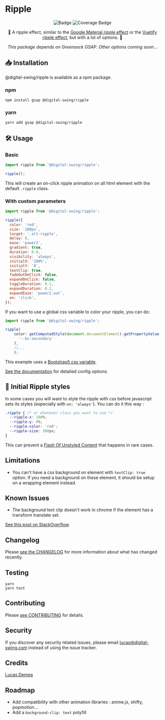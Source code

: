 # Ripple

<div align="center">

![Badge](https://img.shields.io/bundlephobia/minzip/@digital-swing/ripple?color=green&label=gzipped&style=flat-square) ![Coverage Badge](https://img.shields.io/endpoint?url=https://gist.githubusercontent.com/LucasDemea/47afa2dca4215d90df6248220a886a3e/raw/ripple__heads_main.json&style=flat-square)

🌈 A ripple effect, similar to the [Google Material ripple effect](https://m2.material.io/develop/ios/supporting/ripple) or the [Vuetify ripple effect](https://vuetifyjs.com/en/directives/ripple/), but with a lot of options. 🌈

*This package depends on Greensock GSAP. Other options coming soon...*

</div>

## 📥 Installation

@digital-swing/ripple is available as a npm package.

### npm

```console
npm install gsap @digital-swing/ripple
```

### yarn

```console
yarn add gsap @digital-swing/ripple
```

## 🛠️ Usage

### Basic

```js
import ripple from '@digital-swing/ripple';

ripple();
```

This will create an on-click ripple animation on all html element with the default `.ripple` class.

### With custom parameters

```js
import ripple from '@digital-swing/ripple';

ripple({
  color: 'red',
  size: '100px',
  target: '.alt-ripple',
  delay: 0,
  ease: 'power2',
  gradient: true,
  duration: 0.8,
  visibility: 'always',
  initialX: '100%',
  initialY: '0',
  textClip: true,
  fadeOutOnClick: false,
  expandOnClick: false,
  toggleDuration: 0.1,
  expandDuration: 0.2,
  expandEase: 'power2.out',
  on: 'click',
});
```

If you want to use a global css variable to color your ripple, you can do:

```js
import ripple from '@digital-swing/ripple';

ripple(
    color: getComputedStyle(document.documentElement).getPropertyValue(
      '--bs-secondary'
    ),
    //...
    );
```

This example uses a [Bootstrap5 css variable](https://getbootstrap.com/docs/5.0/customize/css-variables/).

[See the documentation](https://digital-swing.github.io/ripple/interfaces/RippleConfig.html) for detailed config options.

## 🎨 Initial Ripple styles

In some cases you will want to style the ripple with css before javascript sets its styles (especially with `on: 'always'`). You can do it this way :

```css
.ripple { /* or whatever class you want to use */
  --ripple-x: 100%;
  --ripple-y: 0%;
  --ripple-color: 'red';
  --ripple-size: 300px;
}
```

This can prevent a [Flash Of Unstyled Content](https://en.wikipedia.org/wiki/Flash_of_unstyled_content) that happens in rare cases.

## Limitations

- You can't have a css background on element with `textClip: true` option. If you need a background on these element, it should be setup on a wrapping element instead.

## Known Issues

- The background text clip doesn't work in chrome if the element has a transform translate set.

[See this post on StackOverflow](https://stackoverflow.com/questions/55725461/webkit-background-clip-text-on-an-element-with-transition-is-not-working-after).

## Changelog

Please [see the CHANGELOG](https://github.com/digital-swing/ripple/blob/main/CHANGELOG.md) for more information about what has changed recently.

## Testing

```console
yarn
yarn test
```

## Contributing

Please [see CONTRIBUTING](https://github.com/digital-swing/ripple/blob/main/CONTRIBUTING.md) for details.

## Security

If you discover any security related issues, please email lucas@digital-swing.com instead of using the issue tracker.

## Credits

[Lucas Demea](https://github.com/LucasDemea)

## Roadmap

- Add compatibility with other animation libraries : anime.js, shifty, popmotion...
- Add a `background-clip: text` polyfill
